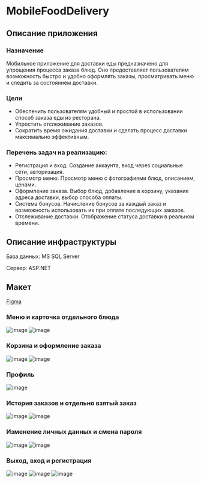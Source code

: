 # MobileFoodDelivery

## Описание приложения
### Назначение
Мобильное приложение для доставки еды предназначено для упрощения процесса заказа блюд. Оно предоставляет пользователям возможность быстро и удобно оформлять заказы, просматривать меню и следить за состоянием доставки.
### Цели
*	Обеспечить пользователям удобный и простой в использовании способ заказа еды из ресторана.
*	Упростить отслеживание заказов.
*	Сократить время ожидания доставки и сделать процесс доставки максимально эффективным.
### Перечень задач на реализацию:
*	Регистрация и вход. Создание аккаунта, вход через социальные сети, авторизация.
*	Просмотр меню. Просмотр меню с фотографиями блюд, описанием, ценами.
*	Оформление заказа. Выбор блюд, добавление в корзину, указание адреса доставки, выбор способа оплаты.
*	Система бонусов. Начисление бонусов за каждый заказ и возможность использовать их при оплате последующих заказов.
*	Отслеживание доставки. Отображение статуса доставки в реальном времени.

## Описание инфраструктуры
База данных: MS SQL Server

Сервер: ASP.NET


## Макет
[Figma](https://www.figma.com/design/5aazguo21JgVctIQe5nnkl/Untitled?node-id=0-1&node-type=canvas&t=wQc4CXnAS6AF7n6p-0)

### Меню и карточка отдельного блюда
![image](https://github.com/user-attachments/assets/03564558-ec42-4e71-ba8c-628116350a5b)
![image](https://github.com/user-attachments/assets/95d4c38e-228d-4d94-a991-e82fef06c832)

### Корзина и оформление заказа
![image](https://github.com/user-attachments/assets/d31b3766-2f0f-4251-a6c2-5eff12be848c)
![image](https://github.com/user-attachments/assets/3b21bf44-1942-4805-af77-c95a2883dc33)

### Профиль
![image](https://github.com/user-attachments/assets/246006f9-77ff-4603-88e0-0ba5373ca773)

### История заказов и отдельно взятый заказ
![image](https://github.com/user-attachments/assets/ab61ec04-083f-4972-8dc4-c99bb7c0dd10)
![image](https://github.com/user-attachments/assets/f0df2726-b130-4df6-bf9f-5336025adcc8)


### Изменение личных данных и смена пароля
![image](https://github.com/user-attachments/assets/07efe72e-2c24-498a-ae90-114fcf5915f4)
![image](https://github.com/user-attachments/assets/ef4165be-edbc-4bc2-8e43-bad3cfe7006e)


###  Выход, вход и регистрация
![image](https://github.com/user-attachments/assets/26d02946-8ae5-4f60-ab26-20b26241241d)
![image](https://github.com/user-attachments/assets/68281bf8-45e7-44dd-813c-a848c10c67d3)
![image](https://github.com/user-attachments/assets/ac4c6da4-75a4-40ca-bce8-f6e3dd339f82)

